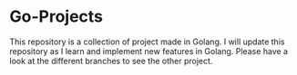 # Go-Projects
This repository is a collection of project made in Golang. I will update this repository as I learn and implement new features in Golang.
Please have a look at the different branches to see the other project.
